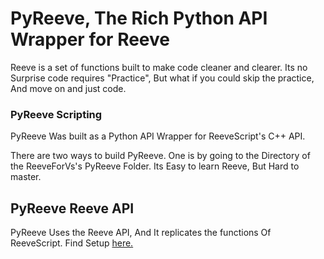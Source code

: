 # PyReeve, The Rich Python API Wrapper for Reeve

Reeve is a set of functions built to make code cleaner and clearer. Its no Surprise code requires "Practice", But what if you could skip the practice, And move on and just code.

### PyReeve Scripting

PyReeve Was built as a Python API Wrapper for ReeveScript's C++ API.

There are two ways to build PyReeve. One is by going to the Directory of the ReeveForVs's PyReeve Folder. Its Easy to learn Reeve, But Hard to master.

##  PyReeve Reeve API

PyReeve Uses the Reeve API, And It replicates the functions Of ReeveScript. Find Setup [here.](Reeve.html)



